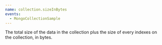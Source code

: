 ```yaml
---
name: collection.sizeInBytes
events:
  - MongoCollectionSample
---
```


The total size of the data in the collection plus the size of every indexes on the collection, in bytes.